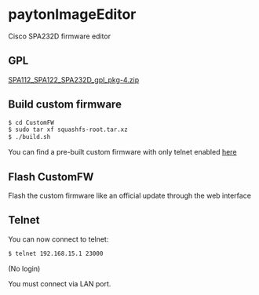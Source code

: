 # paytonImageEditor
Cisco SPA232D firmware editor

## GPL
[SPA112_SPA122_SPA232D_gpl_pkg-4.zip](https://netix.dl.sourceforge.net/project/cisco-gpl/Unified%20Communications/Communications%20Gateways/Cisco%20Small%20Business%20Voice%20Gateways%20and%20ATAs/SPA112_SPA122_SPA232D_gpl_pkg-4.zip)

## Build custom firmware
```bash
$ cd CustomFW
$ sudo tar xf squashfs-root.tar.xz
$ ./build.sh
``` 
You can find a pre-built custom firmware with only telnet enabled [here](https://github.com/BigNerd95/paytonImageEditor/blob/master/CustomFW/CustomFW.bin?raw=true)

## Flash CustomFW
Flash the custom firmware like an official update through the web interface

## Telnet
You can now connect to telnet:
```bash
$ telnet 192.168.15.1 23000
```
(No login)

You must connect via LAN port.
